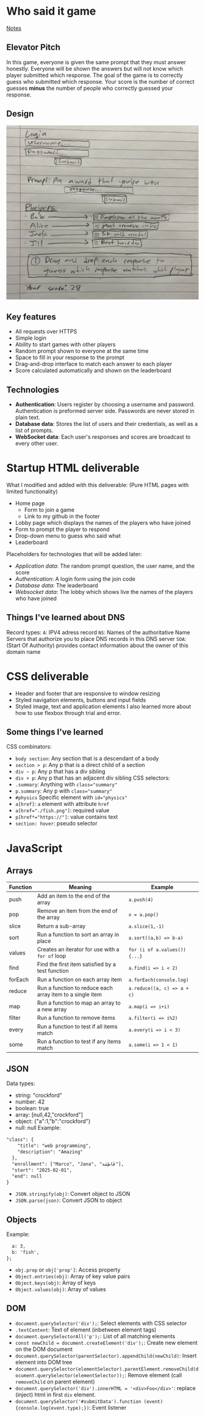 # Who said it game
[Notes](https://github.com/apretado/startup/blob/main/notes.md)

## Elevator Pitch
In this game, everyone is given the same prompt that they must answer honestly. Everyone will be shown the answers but will not know which player submitted which response. The goal of the game is to correctly guess who submitted which response. Your score is the number of correct guesses **minus** the number of people who correctly guessed your response.

## Design
![Sketch of the user interface incliding the login, a prompt with a box below it to submit a response, drag and drop boxes to match responses to player names, and the score](https://github.com/apretado/startup/blob/main/design.jpg)

## Key features
- All requests over HTTPS
- Simple login
- Ability to start games with other players
- Random prompt shown to everyone at the same time
- Space to fill in your response to the prompt
- Drag-and-drop interface to match each answer to each player
- Score calculated automatically and shown on the leaderboard

## Technologies
- **Authentication**: Users register by choosing a username and password. Authentication is preformed server side. Passwords are never stored in plain text.
- **Database data**: Stores the list of users and their credentials, as well as a list of prompts.
- **WebSocket data**: Each user's responses and scores are broadcast to every other user.

# Startup HTML deliverable
What I modified and added with this deliverable:
(Pure HTML pages with limited functionality)
- Home page
  - Form to join a game
  - Link to my github in the footer
- Lobby page which displays the names of the players who have joined
- Form to prompt the player to respond
- Drop-down menu to guess who said what
- Leaderboard

Placeholders for technologies that will be added later:
- *Application data*: The random prompt question, the user name, and the score
- *Authentication*: A login form using the join code
- *Database data*: The leaderboard
- *Websocket data*: The lobby which shows live the names of the players who have joined

## Things I've learned about DNS
Record types:
```A```: IPV4 adress record
```NS```: Names of the authoritative Name Servers that authorize you to place DNS records in this DNS server
```SOA```: (Start Of Authority) provides contact information about the owner of this domain name

# CSS deliverable
- Header and footer that are responsive to window resizing
- Styled navigation elements, buttons and input fields
- Styled image, text and application elements
I also learned more about how to use flexbox through trial and error.

## Some things I've learned
CSS combinators:
- ```body section```: 	Any section that is a descendant of a body
- ```section > p```: 	Any p that is a direct child of a section
- ```div ~ p```: 	Any p that has a div sibling
- ```div + p```: 	Any p that has an adjacent div sibling
CSS selectors:
- ```.summary```: Anything with ```class="summary"```
- ```p.summary```: Any p with ```class="summary"```
- ```#physics``` Specific element with ```id="physics"```
- ```a[href]```: ```a``` element with attribute ```href```
- ```a[href="./fish.png"]```: required value
- ```p[href*="https://"]```: value contains text
- ```section: hover```: pseudo selector

# JavaScript

## Arrays

| Function | Meaning                                                   | Example                       |
| -------- | --------------------------------------------------------- | ----------------------------- |
| push     | Add an item to the end of the array                       | `a.push(4)`                   |
| pop      | Remove an item from the end of the array                  | `x = a.pop()`                 |
| slice    | Return a sub-array                                        | `a.slice(1,-1)`               |
| sort     | Run a function to sort an array in place                  | `a.sort((a,b) => b-a)`        |
| values   | Creates an iterator for use with a `for of` loop          | `for (i of a.values()) {...}` |
| find     | Find the first item satisfied by a test function          | `a.find(i => i < 2)`          |
| forEach  | Run a function on each array item                         | `a.forEach(console.log)`      |
| reduce   | Run a function to reduce each array item to a single item | `a.reduce((a, c) => a + c)`   |
| map      | Run a function to map an array to a new array             | `a.map(i => i+i)`             |
| filter   | Run a function to remove items                            | `a.filter(i => i%2)`          |
| every    | Run a function to test if all items match                 | `a.every(i => i < 3)`         |
| some     | Run a function to test if any items match                 | `a.some(i => 1 < 1)`          |

## JSON
Data types:
- string: 	"crockford"
- number: 	42
- boolean: 	true
- array: 	[null,42,"crockford"]
- object: 	{"a":1,"b":"crockford"}
- null: 	null
Example:
```
"class": {
    "title": "web programming",
    "description": "Amazing"
  },
  "enrollment": ["Marco", "Jana", "فَاطِمَة"],
  "start": "2025-02-01",
  "end": null
}
```
- ```JSON.stringify(obj)```: Convert object to JSON
- ```JSON.parse(json)```: Convert JSON to object

## Objects
Example:

```const obj = {
  a: 3,
  b: 'fish',
};
```

- ```obj.prop``` or ```obj['prop']```: Access property
- ```Object.entries(obj)```: Array of key value pairs
- ```Object.keys(obj)```: Array of keys
- ```Object.values(obj)```: Array of values


## DOM
- ```document.querySelector('div');```: Select elements with CSS selector
- ```.textContent```: Text of element (inbetween element tags)
- ```document.querySelectorAll('p');```: List of all matching elements
- ```const newChild = document.createElement('div');```: Create new element on the DOM document
- ```document.querySelector(parentSelector).appendChild(newChild)```: Insert element into DOM tree
- ```document.querySelector(elementSelector).parentElement.removeChild(document.querySelector(elementSelector));```: Remove element (call ```removeChild``` on parent element)
- ```document.querySelector('div').innerHTML = '<div>Foo</div>'```: replace (inject) html in first ```div``` element.
- ```document.querySelector('#submitData').function (event) {console.log(event.type);})```: Event listener




